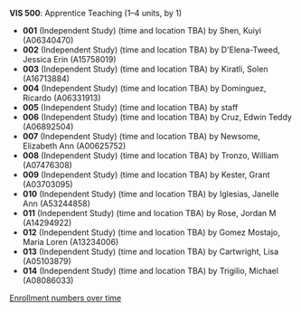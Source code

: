 **VIS 500**: Apprentice Teaching (1–4 units, by 1)

- **001** (Independent Study) (time and location TBA) by Shen, Kuiyi (A06340470)
- **002** (Independent Study) (time and location TBA) by D'Elena-Tweed, Jessica Erin (A15758019)
- **003** (Independent Study) (time and location TBA) by Kiratli, Solen (A16713884)
- **004** (Independent Study) (time and location TBA) by Dominguez, Ricardo (A06331913)
- **005** (Independent Study) (time and location TBA) by staff
- **006** (Independent Study) (time and location TBA) by Cruz, Edwin Teddy (A06892504)
- **007** (Independent Study) (time and location TBA) by Newsome, Elizabeth Ann (A00625752)
- **008** (Independent Study) (time and location TBA) by Tronzo, William (A07476308)
- **009** (Independent Study) (time and location TBA) by Kester, Grant (A03703095)
- **010** (Independent Study) (time and location TBA) by Iglesias, Janelle Ann (A53244858)
- **011** (Independent Study) (time and location TBA) by Rose, Jordan M (A14294922)
- **012** (Independent Study) (time and location TBA) by Gomez Mostajo, Maria Loren (A13234006)
- **013** (Independent Study) (time and location TBA) by Cartwright, Lisa (A05103879)
- **014** (Independent Study) (time and location TBA) by Trigilio, Michael (A08086033)

[Enrollment numbers over time](./VIS500.tsv)
